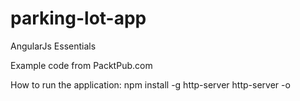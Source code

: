 # parking-lot-app
AngularJs Essentials

Example code from PacktPub.com 

How to run the application:
    npm install -g http-server
    http-server -o
